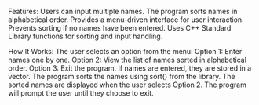 Features:
Users can input multiple names.
The program sorts names in alphabetical order.
Provides a menu-driven interface for user interaction.
Prevents sorting if no names have been entered.
Uses C++ Standard Library functions for sorting and input handling.

How It Works:
The user selects an option from the menu:
Option 1: Enter names one by one.
Option 2: View the list of names sorted in alphabetical order.
Option 3: Exit the program.
If names are entered, they are stored in a vector<string>.
The program sorts the names using sort() from the <algorithm> library.
The sorted names are displayed when the user selects Option 2.
The program will prompt the user until they choose to exit.
